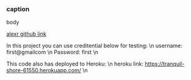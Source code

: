 ### caption

body

[alexr github link](https://github.com/alexr007)

In this project you can use creditential below for testing: \n
username: first@gmailcom \n
Password: first          \n

This code also has deployed to Heroku:    \n
heroku link: https://tranquil-shore-61550.herokuapp.com/     \n
